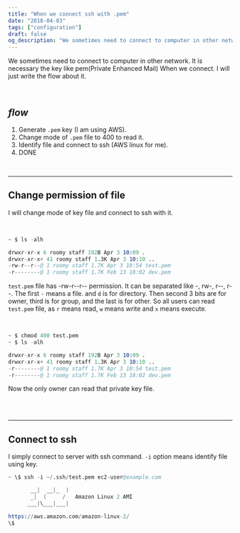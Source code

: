 ```yaml
---
title: "When we connect ssh with .pem"
date: "2018-04-03"
tags: ["configuration"]
draft: false
og_description: "We sometimes need to connect to computer in other network. It is necessary the key like pem(Private Enhanced Mail) When we connect."
---
```


We sometimes need to connect to computer in other network. It is necessary the key like pem(Private Enhanced Mail) When we connect. I will just write the flow about it.

<br />

## _flow_

1. Generate `.pem` key (I am using AWS).
2. Change mode of `.pem` file to 400 to read it.
3. Identify file and connect to ssh (AWS linux for me).
4. DONE

<br /><hr>

## Change permission of file

I will change mode of key file and connect to ssh with it.

<br />

```s
~ $ ls -alh

drwxr-xr-x 6 roomy staff 192B Apr 3 10:09 .
drwxr-xr-x+ 41 roomy staff 1.3K Apr 3 10:10 ..
-rw-r--r--@ 1 roomy staff 1.7K Apr 3 10:54 test.pem
-r--------@ 1 roomy staff 1.7K Feb 13 18:02 dev.pem

```

`test.pem` file has -rw-r--r-- permission. It can be separated like -, rw-, r--, r--. The first `-` means a file. and `d` is for directory. Then second 3 bits are for owner, third is for group, and the last is for other. So all users can read `test.pem` file, as `r` means read, `w` means write and `x` means execute.

<br />

```s
~ $ chmod 400 test.pem
~ $ ls -alh

drwxr-xr-x 6 roomy staff 192B Apr 3 10:09 .
drwxr-xr-x+ 41 roomy staff 1.3K Apr 3 10:10 ..
-r--------@ 1 roomy staff 1.7K Apr 3 10:54 test.pem
-r--------@ 1 roomy staff 1.7K Feb 13 18:02 dev.pem

```

Now the only owner can read that private key file.

<br /><br /><hr>

## Connect to ssh

I simply connect to server with ssh command. `-i` option means identify file using key.

```s
~ \$ ssh -i ~/.ssh/test.pem ec2-user@example.com

       __|  __|_  )
       _|  (     /   Amazon Linux 2 AMI
      ___|\___|___|

https://aws.amazon.com/amazon-linux-2/
\$

```
